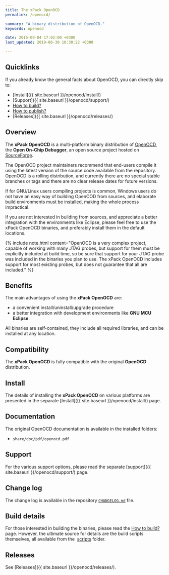 ```yaml
---
title: The xPack OpenOCD
permalink: /openocd/

summary: "A binary distribution of OpenOCD."
keywords: openocd

date: 2015-09-04 17:02:00 +0300
last_updated: 2019-06-30 10:30:22 +0300

---
```


## Quicklinks

If you already know the general facts about OpenOCD, you can directly skip to:

- [Install]({{ site.baseurl }}/openocd/install/)
- [Support]({{ site.baseurl }}/openocd/support/)
- [How to build?](https://github.com/xpack-dev-tools/openocd-xpack/blob/xpack/README-BUILD.md)
- [How to publish?](https://github.com/xpack-dev-tools/openocd-xpack/blob/xpack/README-PUBLISH.md)
- [Releases]({{ site.baseurl }}/openocd/releases/)

## Overview

The **xPack OpenOCD** is a multi-platform binary distribution of 
[OpenOCD](http://openocd.org), the **Open On-Chip Debugger**, 
an open source project hosted on 
[SourceForge](https://sourceforge.net/projects/openocd/).

The OpenOCD project maintainers recommend that end-users 
compile it using the latest version of the source code available from 
the repository. OpenOCD is a rolling distribution, and currently 
there are no special stable branches or tags 
and there are no clear release dates for future versions. 

If for GNU/Linux users compiling projects is common, Windows users do not 
have an easy way of building OpenCOD from sources, and elaborate build
environments must be installed, making the whole process impractical.

If you are not interested in building from sources, and appreciate a 
better integration with the environments like Eclipse, please feel free to use 
the xPack OpenOCD binaries, and preferably install them in the default 
locations.

{% include note.html content="OpenOCD is a very complex project, capable 
of working with many JTAG probes, but support for them must be explicitly 
included at build time, so be sure that support for your JTAG probe was 
included in the binaries you plan to use. The xPack OpenOCD includes 
support for most existing probes, but does not guarantee that all are 
included." %}

## Benefits

The main advantages of using the **xPack OpenOCD** are:

- a convenient install/uninstall/upgrade procedure 
- a better integration with development environments 
  like **GNU MCU Eclipse**.

All binaries are self-contained, they include all required libraries,
and can be installed at any location.

## Compatibility

The **xPack OpenOCD** is fully compatible with the original **OpenOCD** 
distribution.

## Install

The details of installing the **xPack OpenOCD** on various platforms are 
presented in the separate 
[Install]({{ site.baseurl }}/openocd/install/) page.

## Documentation

The original OpenOCD documentation is available in the installed folders:

- `share/doc/pdf/openocd.pdf`
  
## Support

For the various support options, please read the separate 
[support]({{ site.baseurl }}/openocd/support/) page.

## Change log

The change log is available in the repository
[`CHANGELOG.md`](https://github.com/xpack-dev-tools/openocd-xpack/blob/xpack/CHANGELOG.md) file.

## Build details

For those interested in building the binaries, please read the 
[How to build?](https://github.com/xpack-dev-tools/openocd-xpack/blob/xpack/README-BUILD.md)
page. 
However, the ultimate source for details are the build scripts themselves, 
all available from the 
[scripts](https://github.com/xpack-dev-tools/openocd-xpack/tree/xpack/scripts/)
folder.

## Releases

See [Releases]({{ site.baseurl }}/openocd/releases/).

